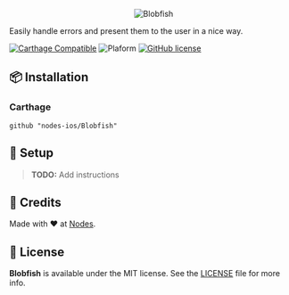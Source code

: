 <p align="center">
  <img src="./Blobfish_icon.png?raw=true" alt="Blobfish"/>
</p>

Easily handle errors and present them to the user in a nice way.

[![Carthage Compatible](https://img.shields.io/badge/Carthage-compatible-4BC51D.svg?style=flat)](https://github.com/Carthage/Carthage)
![Plaform](https://img.shields.io/badge/platform-iOS-lightgrey.svg)
[![GitHub license](https://img.shields.io/badge/license-MIT-blue.svg)](https://github.com/nodes-ios/Policeman/blob/master/LICENSE)

## 📦 Installation

### Carthage
~~~
github "nodes-ios/Blobfish"
~~~

## 🔧 Setup
> **TODO:** Add instructions


## 👥 Credits
Made with ❤️ at [Nodes](http://nodesagency.com).

## 📄 License
**Blobfish** is available under the MIT license. See the [LICENSE](https://github.com/nodes-ios/Blobfish/blob/master/LICENSE) file for more info.
